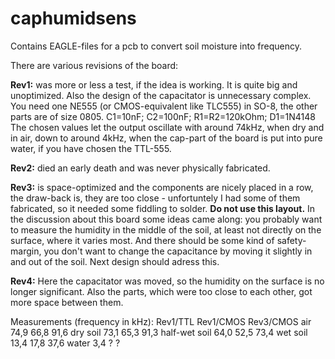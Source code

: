 caphumidsens
============
Contains EAGLE-files for a pcb to convert soil moisture into frequency.

There are various revisions of the board:

<b>Rev1:</b> was more or less a test, if the idea is working. It is quite big and unoptimized. Also the design of the capacitator is unnecessary complex.<br>
You need one NE555 (or CMOS-equivalent like TLC555) in SO-8, the other parts are of size 0805. C1=10nF; C2=100nF; R1=R2=120kOhm; D1=1N4148<br>
The chosen values let the output oscillate with around 74kHz, when dry and in air, down to around 4kHz, when the cap-part of the board is put into pure water, if you have chosen the TTL-555.

<b>Rev2:</b> died an early death and was never physically fabricated.

<b>Rev3:</b> is space-optimized and the components are nicely placed in a row, the draw-back is, they are too close - unfortuntely I had some of them fabricated, so it needed some fiddling to solder. <b>Do not use this layout.</b> In the discussion about this board some ideas came along: you probably want to measure the humidity in the middle of the soil, at least not directly on the surface, where it varies most. And there should be some kind of safety-margin, you don't want to change the capacitance by moving it slightly in and out of the soil. Next design should adress this.

<b>Rev4:</b> Here the capacitator was moved, so the humidity on the surface is no longer significant. Also the parts, which were too close to each other, got more space between them.



Measurements (frequency in kHz):
                Rev1/TTL        Rev1/CMOS        Rev3/CMOS
air             74,9                66,8                91,6
dry soil        73,1                65,3                91,3
half-wet soil   64,0                52,5                73,4
wet soil        13,4                17,8                37,6
water            3,4                 ?                   ?
